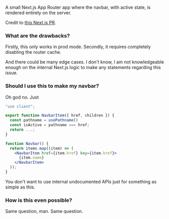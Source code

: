 A small Next.js App Router app where the navbar, with active state, is rendered entirely on the server.

Credit to [this Next.js PR](https://github.com/vercel/next.js/pull/65922).

### What are the drawbacks?

Firstly, this only works in prod mode. Secondly, it requires completely disabling the router cache.

And there could be many edge cases. I don't know, I am not knowledgeable enough on the internal Next.js logic to make any statements regarding this issue.

### Should I use this to make my navbar?

Oh god no. Just

```jsx
"use client";

export function NavbarItem({ href, children }) {
  const pathname = usePathname()
  const isActive = pathname === href;
  return ...;
}
```

```jsx
function Navbar() {
  return items.map((item) => (
    <NavbarItem href={item.href} key={item.href}>
      {item.name}
    </NavbarItem>
  ));
}
```

You don't want to use internal undocumented APIs just for something as simple as this.

### How is this even possible?

Same question, man. Same question.
